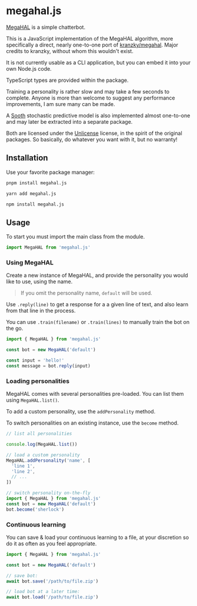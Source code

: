 # megahal.js

[MegaHAL](https://en.wikipedia.org/wiki/MegaHAL) is a simple chatterbot.

This is a JavaScript implementation of the MegaHAL algorithm, more specifically a direct, nearly
one-to-one port of [kranzky/megahal](https://github.com/kranzky/megahal). Major credits to kranzky,
without whom this wouldn't exist.

It is not currently usable as a CLI application, but you can embed it into your own Node.js code.

TypeScript types are provided within the package.

Training a personality is rather slow and may take a few seconds to complete. Anyone is more than
welcome to suggest any performance improvements, I am sure many can be made.

A [Sooth](https://rubygems.org/gems/sooth) stochastic predictive model is also implemented almost
one-to-one and may later be extracted into a separate package.

Both are licensed under the [Unlicense](./UNLICENSE) license, in the spirit of the original
packages. So basically, do whatever you want with it, but no warranty!

## Installation

Use your favorite package manager:

```sh
pnpm install megahal.js
```

```sh
yarn add megahal.js
```

```sh
npm install megahal.js
```

## Usage

To start you must import the main class from the module.

```typescript
import MegaHAL from 'megahal.js'
```

### Using MegaHAL

Create a new instance of MegaHAL, and provide the personality you would like to use, using the name.

> If you omit the personality name, `default` will be used.

Use `.reply(line)` to get a response for a a given line of text, and also learn from that line in
the process.

You can use `.train(filename)` or `.train(lines)` to manually train the bot on the go.

```typescript
import { MegaHAL } from 'megahal.js'

const bot = new MegaHAL('default')

const input = 'hello!'
const message = bot.reply(input)
```

### Loading personalities

MegaHAL comes with several personalities pre-loaded. You can list them using `MegaHAL.list()`.

To add a custom personality, use the `addPersonality` method.

To switch personalities on an existing instance, use the `become` method.

```typescript
// list all personalities

console.log(MegaHAL.list())

// load a custom personality
MegaHAL.addPersonality('name', [
  'line 1',
  'line 2',
  // ...
])

// switch personality on-the-fly
import { MegaHAL } from 'megahal.js'
const bot = new MegaHAL('default')
bot.become('sherlock')
```

### Continuous learning

You can save & load your continuous learning to a file, at your discretion so do it as often as you
feel appropriate.

```typescript
import { MegaHAL } from 'megahal.js'

const bot = new MegaHAL('default')

// save bot:
await bot.save('/path/to/file.zip')

// load bot at a later time:
await bot.load('/path/to/file.zip')
```
